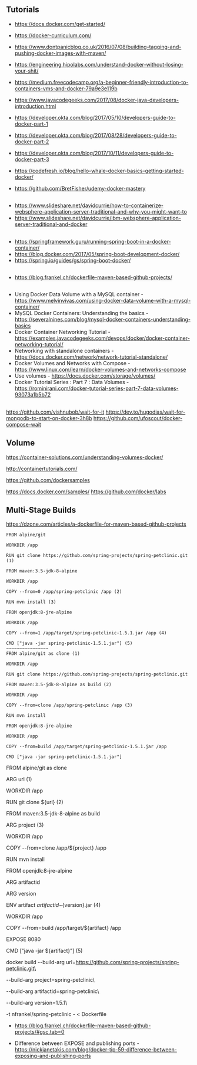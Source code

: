 ## Tutorials
* https://docs.docker.com/get-started/

* https://docker-curriculum.com/
* https://www.dontpanicblog.co.uk/2016/07/08/building-tagging-and-pushing-docker-images-with-maven/
* https://engineering.hipolabs.com/understand-docker-without-losing-your-shit/
* https://medium.freecodecamp.org/a-beginner-friendly-introduction-to-containers-vms-and-docker-79a9e3e119b

* https://www.javacodegeeks.com/2017/08/docker-java-developers-introduction.html

* https://developer.okta.com/blog/2017/05/10/developers-guide-to-docker-part-1
* https://developer.okta.com/blog/2017/08/28/developers-guide-to-docker-part-2
* https://developer.okta.com/blog/2017/10/11/developers-guide-to-docker-part-3

* https://codefresh.io/blog/hello-whale-docker-basics-getting-started-docker/

* https://github.com/BretFisher/udemy-docker-mastery

## 
* https://www.slideshare.net/davidcurrie/how-to-containerize-websphere-application-server-traditional-and-why-you-might-want-to
* https://www.slideshare.net/davidcurrie/ibm-websphere-application-server-traditional-and-docker


## 
* https://springframework.guru/running-spring-boot-in-a-docker-container/
* https://blog.docker.com/2017/05/spring-boot-development-docker/
* https://spring.io/guides/gs/spring-boot-docker/


##
* https://blog.frankel.ch/dockerfile-maven-based-github-projects/

##
* Using Docker Data Volume with a MySQL container - https://www.melvinvivas.com/using-docker-data-volume-with-a-mysql-container/
* MySQL Docker Containers: Understanding the basics - https://severalnines.com/blog/mysql-docker-containers-understanding-basics
* Docker Container Networking Tutorial - https://examples.javacodegeeks.com/devops/docker/docker-container-networking-tutorial/
* Networking with standalone containers - https://docs.docker.com/network/network-tutorial-standalone/
* Docker Volumes and Networks with Compose - https://www.linux.com/learn/docker-volumes-and-networks-compose
* Use volumes - https://docs.docker.com/storage/volumes/
* Docker Tutorial Series : Part 7 : Data Volumes  - https://rominirani.com/docker-tutorial-series-part-7-data-volumes-93073a1b5b72

##
https://github.com/vishnubob/wait-for-it
https://dev.to/hugodias/wait-for-mongodb-to-start-on-docker-3h8b
https://github.com/ufoscout/docker-compose-wait

## Volume
https://container-solutions.com/understanding-volumes-docker/

http://containertutorials.com/

https://github.com/dockersamples

https://docs.docker.com/samples/
https://github.com/docker/labs

## Multi-Stage Builds
https://dzone.com/articles/a-dockerfile-for-maven-based-github-projects

~~~~~~~~~~~~~~~~~~
FROM alpine/git

WORKDIR /app

RUN git clone https://github.com/spring-projects/spring-petclinic.git (1)

FROM maven:3.5-jdk-8-alpine

WORKDIR /app

COPY --from=0 /app/spring-petclinic /app (2)

RUN mvn install (3)

FROM openjdk:8-jre-alpine

WORKDIR /app

COPY --from=1 /app/target/spring-petclinic-1.5.1.jar /app (4)

CMD ["java -jar spring-petclinic-1.5.1.jar"] (5)
~~~~~~~~~~~~~~~~
FROM alpine/git as clone (1)

WORKDIR /app

RUN git clone https://github.com/spring-projects/spring-petclinic.git

FROM maven:3.5-jdk-8-alpine as build (2)

WORKDIR /app

COPY --from=clone /app/spring-petclinic /app (3)

RUN mvn install

FROM openjdk:8-jre-alpine

WORKDIR /app

COPY --from=build /app/target/spring-petclinic-1.5.1.jar /app

CMD ["java -jar spring-petclinic-1.5.1.jar"]

~~~~~~~~~~~~~~~~~~~~~~~~~~~~
FROM alpine/git as clone

ARG url (1)

WORKDIR /app

RUN git clone ${url} (2)

FROM maven:3.5-jdk-8-alpine as build

ARG project (3)

WORKDIR /app

COPY --from=clone /app/${project} /app

RUN mvn install

FROM openjdk:8-jre-alpine

ARG artifactid

ARG version

ENV artifact ${artifactid}-${version}.jar (4)

WORKDIR /app

COPY --from=build /app/target/${artifact} /app

EXPOSE 8080

CMD ["java -jar ${artifact}"] (5)

docker build --build-arg url=https://github.com/spring-projects/spring-petclinic.git\

  --build-arg project=spring-petclinic\

  --build-arg artifactid=spring-petclinic\

  --build-arg version=1.5.1\

  -t nfrankel/spring-petclinic - < Dockerfile

* https://blog.frankel.ch/dockerfile-maven-based-github-projects/#gsc.tab=0

* Difference between EXPOSE and publishing ports - https://nickjanetakis.com/blog/docker-tip-59-difference-between-exposing-and-publishing-ports
